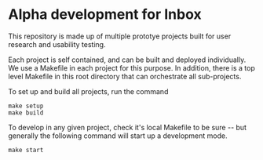 # Alpha development for Inbox

This repository is made up of multiple prototye projects built for user research
and usability testing.


Each project is self contained, and can be built and deployed individually. We
use a Makefile in each project for this purpose. In addition, there is a top
level Makefile in this root directory that can orchestrate all sub-projects.

To set up and build all projects, run the command

    make setup
    make build

To develop in any given project, check it's local Makefile to be sure -- but generally the following command will start up a development mode.

    make start
